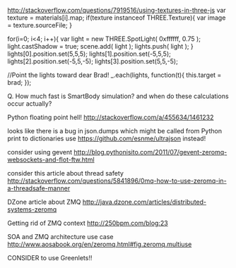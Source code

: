 
http://stackoverflow.com/questions/7919516/using-textures-in-three-js
var texture = materials[i].map;
if(texture instanceof THREE.Texture){
  var image = texture.sourceFile;
}



for(i=0; i<4; i++){
  var light = new THREE.SpotLight( 0xffffff, 0.75 );
  light.castShadow = true;
  scene.add( light );
  lights.push( light );
}
lights[0].position.set(5,5,5);
lights[1].position.set(-5,5,5);
lights[2].position.set(-5,5,-5);
lights[3].position.set(5,5,-5);

//Point the lights toward dear Brad!
_.each(lights, function(t){
  this.target = brad;
  });


Q. How much fast is SmartBody simulation? and when do these calculations occur actually?


Python floating point hell!
http://stackoverflow.com/a/455634/1461232


looks like there is a bug in json.dumps which might be called from Python print to dictionaries
use https://github.com/esnme/ultrajson instead!


consider using gevent http://blog.pythonisito.com/2011/07/gevent-zeromq-websockets-and-flot-ftw.html

consider this article about thread safety http://stackoverflow.com/questions/5841896/0mq-how-to-use-zeromq-in-a-threadsafe-manner

DZone article about ZMQ http://java.dzone.com/articles/distributed-systems-zeromq

Getting rid of ZMQ context http://250bpm.com/blog:23

SOA and ZMQ architecture use case http://www.aosabook.org/en/zeromq.html#fig.zeromq.multiuse

CONSIDER to use Greenlets!!
